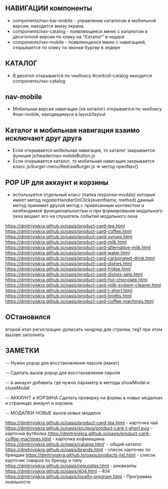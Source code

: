 ## НАВИГАЦИИ компоненты
- components/nav-bar-mobile - управление каталогом в мобильной версии, находится внизу экрана
- components/nav-catalog - появляющееся меню с каталогом в десктопной версии по клику на "Каталог" в хедере 
- components/nav-mobile - появляющееся меню c навигацией, открывается по клику по иконке бургер в хедере 

## КАТАЛОГ
- В десктоп открывается по чекбоксу #controll-catalog
находится components/nav-catalog

## nav-mobile
- Мобильная версия навигации (не каталог) открывается по чекбоксу #nav-mobile, находящемуся в layout/layout


## Каталог и мобильная навигация взаимо исключают друг друга
- Если открывается мобильная навигация, то каталог закрывается функция js/header/nav-mobileButton.js
- Если открывается каталог, то мобильная навигация закрывается класс js/burger-menu/RedrawBurger.js => 
  метод openNav()

## POP UP для аккаунт и корзины
- используется отдельный класс (папка response-modals) который имеет метод registerHandlerOnClick(eventName, method)
  данный метод принимет другой метод с привязанным контекстом и необходимой функциональностью
  и при формировании модального окна вешает его на слушатель событий модального окна

https://dmitriyiskra.github.io/oasis/product-card-tea.html
https://dmitriyiskra.github.io/oasis/product-card-coffee.html
https://dmitriyiskra.github.io/oasis/product-card-syrups.html
https://dmitriyiskra.github.io/oasis/product-card-milk.html
https://dmitriyiskra.github.io/oasis/product-card-alternative-milk.html
https://dmitriyiskra.github.io/oasis/product-card-water.html
https://dmitriyiskra.github.io/oasis/product-card-carbonated-drink.html
https://dmitriyiskra.github.io/oasis/product-card-dishes.html
https://dmitriyiskra.github.io/oasis/product-card-fridge.html
https://dmitriyiskra.github.io/oasis/product-card-dishes-sets.html
https://dmitriyiskra.github.io/oasis/product-card-hot-chocolate.html
https://dmitriyiskra.github.io/oasis/product-card-milk-system-cleaner.html
https://dmitriyiskra.github.io/oasis/product-card-t-short.html
https://dmitriyiskra.github.io/oasis/product-card-broths.html
https://dmitriyiskra.github.io/oasis/product-card-coffee-machines.html

## ОСтановился
второй этап регистрации: дописать хендлер для стрелки, reg1 при этом вызове заполнять

## ЗАМЕТКИ
-- Нужен popup для восстановления пароля (макет)

-- Сделать вызов popup для восстановления пароля

-- в аккаунт добавить где нужно параметр в методы showModal и closeModal 

-- АККАУНТ и КОРЗИНА Сделать проверку на формы в новых модалках и страницах аккаунт и корзина

-- МОДАЛКИ НОВЫЕ вызов новых модалок



 

https://dmitriyiskra.github.io/oasis/product-card-tea.html - карточка чай
https://dmitriyiskra.github.io/oasis/src/pug/product-card-t-short.pug - карточка футболка
https://dmitriyiskra.github.io/oasis/product-card-coffee-machines.html - карточка кофемашина
https://dmitriyiskra.github.io/oasis/catalog.html' - общий каталог
https://dmitriyiskra.github.io/oasis/brands.html - список карточек по брендам
https://dmitriyiskra.github.io/oasis/products-list.html - список карточек товаров по бренду и типу
https://dmitriyiskra.github.io/oasis/requisites.html -  реквизиты
https://dmitriyiskra.github.io/oasis/404.html - 404
https://dmitriyiskra.github.io/oasis/loyalty-program.html - Программа лояльности


